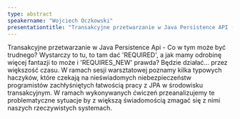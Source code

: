 ```yaml
---
type: abstract
speakername: "Wojciech Oczkowski"
presentationtitle: "Transakcyjne przetwarzanie w Java Persistence API (JPA)"
---
```


Transakcyjne przetwarzanie w Java Persistence Api  - Co w tym może być trudnego? Wystarczy to tu, to tam dać 'REQUIRED', a jak mamy odrobinę więcej fantazji to może i 'REQUIRES_NEW' prawda? Będzie działać... przez większość czasu. W ramach sesji warsztatowej poznamy kilka typowych haczyków, które czekają na nieświadomych niebezpieczeństw programistów zachłyśniętych łatwością pracy z JPA w środowisku transakcyjnym. W ramach wykonywanych ćwiczeń przeanalizujemy te problematyczne sytuacje by z większą świadomością zmagać się z nimi naszych rzeczywistych systemach.
